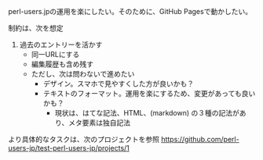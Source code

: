 
perl-users.jpの運用を楽にしたい。そのために、GitHub Pagesで動かしたい。

制約は、次を想定

1. 過去のエントリーを活かす
    - 同一URLにする
    - 編集履歴も含め残す
    - ただし、次は問わないで進めたい
      - デザイン。スマホで見やすくした方が良いかも？
      - テキストのフォーマット。運用を楽にするため、変更があっても良いかも？
        - 現状は、はてな記法、HTML、(markdown) の３種の記法があり、メタ要素は独自記法

より具体的なタスクは、次のプロジェクトを参照
https://github.com/perl-users-jp/test-perl-users-jp/projects/1

